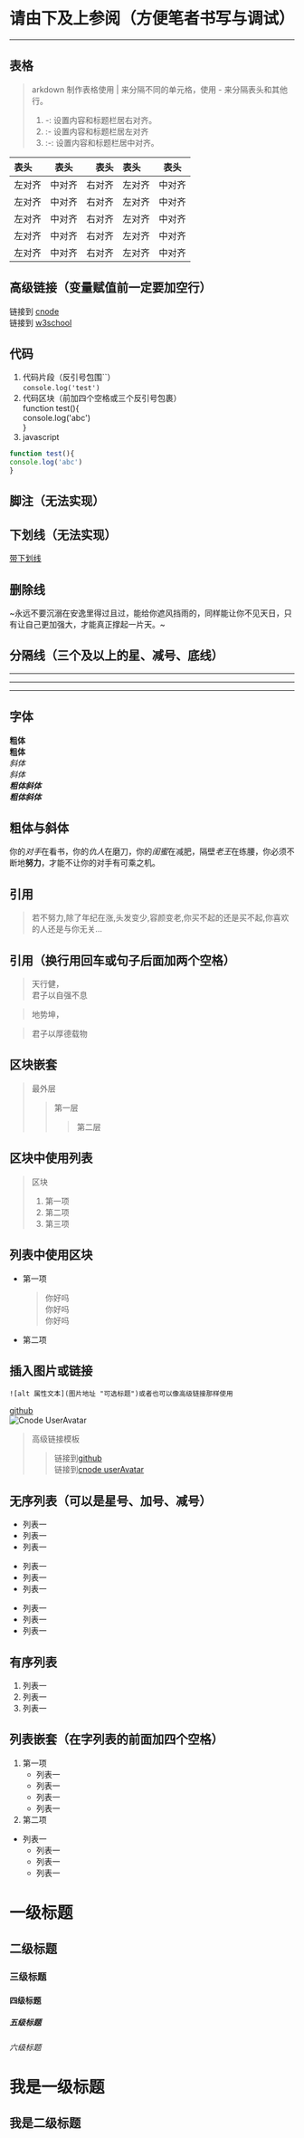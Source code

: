 请由下及上参阅（方便笔者书写与调试）
=
***
## 表格
> arkdown 制作表格使用 | 来分隔不同的单元格，使用 - 来分隔表头和其他行。
> 1. -: 设置内容和标题栏居右对齐。
> 2. :- 设置内容和标题栏居左对齐
> 3. :-: 设置内容和标题栏居中对齐。  

表头| 表头| 表头| 表头| 表头 
:-|:-:|-:|:-|:-:
左对齐|中对齐|右对齐|左对齐|中对齐
左对齐|中对齐|右对齐|左对齐|中对齐
左对齐|中对齐|右对齐|左对齐|中对齐
左对齐|中对齐|右对齐|左对齐|中对齐
左对齐|中对齐|右对齐|左对齐|中对齐

## 高级链接（变量赋值前一定要加空行）
链接到 [cnode][1]  
链接到 [w3school][2]  

[1]: https://cnodejs.org    
[2]: https://www.w3school.com.cn    
## 代码
1. 代码片段（反引号包围``）    
`console.log('test')`
2. 代码区块（前加四个空格或三个反引号包裹）   
function test(){    
    console.log('abc')  
    }
3. javascript
```javascript
function test(){    
console.log('abc')  
}   
```

## 脚注（无法实现）
[^脚注]:我们总以为，是生活欠我们一个“满意”，其实是我们欠生活一个“努力”。
## 下划线（无法实现）
<u>带下划线</u>  
## 删除线
~永远不要沉溺在安逸里得过且过，能给你遮风挡雨的，同样能让你不见天日，只有让自己更加强大，才能真正撑起一片天。~
## 分隔线（三个及以上的星、减号、底线）
***  
---  
___
## 字体
**粗体**  
__粗体__  
*斜体*  
_斜体_  
***粗体斜体***  
___粗体斜体___  
## 粗体与斜体
你的*对手*在看书，你的*仇人*在磨刀，你的*闺蜜*在减肥，隔壁*老王*在练腰，你必须不断地**努力**，才能不让你的对手有可乘之机。
## 引用
> 若不努力,除了年纪在涨,头发变少,容颜变老,你买不起的还是买不起,你喜欢的人还是与你无关...  
## 引用（换行用回车或句子后面加两个空格）
> 天行健，  
> 君子以自强不息

> 地势坤，

> 君子以厚德载物
## 区块嵌套
> 最外层  
>> 第一层  
>>> 第二层
## 区块中使用列表
> 区块
> 1. 第一项
> 2. 第二项
> 3. 第三项
## 列表中使用区块
* 第一项
    >你好吗  
    >你好吗  
    >你好吗  
 * 第二项
## 插入图片或链接  
    ![alt 属性文本](图片地址 "可选标题")或者也可以像高级链接那样使用
 
[github](https://github.com)    
![Cnode UserAvatar](https://avatars2.githubusercontent.com/u/14975630?v=4&s=120 'Cnode UserAvatar')  
>  高级链接模板
>> 链接到[github][1]  
>> 链接到[cnode userAvatar][2]

[1]: https://github.com 
[2]: https://avatars2.githubusercontent.com/u/14975630?v=4&s=120
## 无序列表（可以是星号、加号、减号）
* 列表一
* 列表一
* 列表一

+ 列表一
+ 列表一
+ 列表一

- 列表一
- 列表一
- 列表一
## 有序列表
1. 列表一
2. 列表一
3. 列表一
## 列表嵌套（在字列表的前面加四个空格）
1. 第一项
    + 列表一 
    + 列表一 
    + 列表一 
    + 列表一 
2. 第二项
- 列表一 
    - 列表一  
    - 列表一 
    - 列表一 
# 一级标题
## 二级标题
### 三级标题
#### 四级标题
##### 五级标题
###### 六级标题
我是一级标题
======
我是二级标题
-

